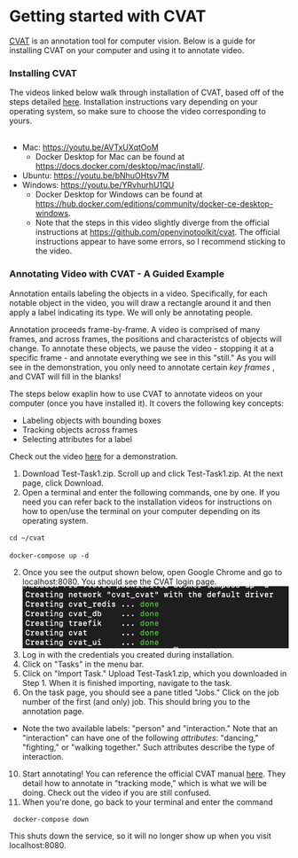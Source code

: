# Getting started with CVAT 

[CVAT](https://github.com/openvinotoolkit/cvat) is an annotation tool for computer vision. Below is a guide for installing CVAT on your computer and using it to annotate video. 

### Installing CVAT
The videos linked below walk through installation of CVAT, based off of the steps detailed [here](https://github.com/openvinotoolkit/cvat). Installation instructions vary depending on your operating system, so make sure to choose the video corresponding to yours. 
<br>
<br>

* Mac: https://youtu.be/AVTxUXqtOoM
  - Docker Desktop for Mac can be found at https://docs.docker.com/desktop/mac/install/. 
* Ubuntu: https://youtu.be/bNhuOHtsv7M
* Windows: https://youtu.be/YRvhurhU1QU
  - Docker Desktop for Windows can be found at https://hub.docker.com/editions/community/docker-ce-desktop-windows.
  - Note that the steps in this video slightly diverge from the official instructions at https://github.com/openvinotoolkit/cvat. The official instructions appear to have some errors, so I recommend sticking to the video. 


### Annotating Video with CVAT - A Guided Example

Annotation entails labeling the objects in a video. Specifically, for each notable object in the video, you will draw a rectangle around it and then apply a label indicating its type. We will only be annotating people.

Annotation proceeds frame-by-frame. A video is comprised of many frames, and across frames, the positions and characteristcs of objects will change. To annotate these objects, we pause the video - stopping it at a specific frame - and annotate everything we see in this "still." As you will see in the demonstration, you only need to annotate certain <i>key frames </i>, and CVAT will fill in the blanks!

The steps below exaplin how to use CVAT to annotate videos on your computer (once you have installed it). It covers the following key concepts:
* Labeling objects with bounding boxes
* Tracking objects across frames 
* Selecting attributes for a label

Check out the video [here](https://youtu.be/vfM4XsVKdgQ) for a demonstration. 

1. Download Test-Task1.zip. Scroll up and click Test-Task1.zip. At the next page, click Download.
2. Open a terminal and enter the following commands, one by one. If you need you can refer back to the installation videos for instructions on how to open/use the terminal on your computer depending on its operating system.
  ```
  cd ~/cvat
  
  docker-compose up -d
  ``` 
2. Once you see the output shown below, open Google Chrome and go to localhost:8080. You should see the CVAT login page. 
![CVAT Ready](/cvat//assets/cvat-ready.png)
3. Log in with the credentials you created during installation. 
6. Click on "Tasks" in the menu bar. 
7. Click on "Import Task." Upload Test-Task1.zip, which you downloaded in Step 1. When it is finished importing, navigate to the task.
8. On the task page, you should see a pane titled "Jobs." Click on the job number of the first (and only) job. This should bring you to the annotation page.
  - Note the two available labels: "person" and "interaction." Note that an "interaction" can have one of the following <i>attributes</i>: "dancing," "fighting," or "walking together."       Such attributes describe the type of interaction. 
10. Start annotating! You can reference the official CVAT manual [here](https://openvinotoolkit.github.io/cvat/docs/manual/basics/track-mode-basics/). They detail how to annotate in "tracking mode," which is what we will be doing. Check out the video if you are still confused. 
11. When you're done, go back to your terminal and enter the command
 ```
  docker-compose down
  ```
  This shuts down the service, so it will no longer show up when you visit localhost:8080. 


